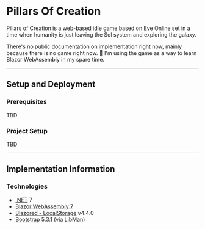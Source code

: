 # Pillars Of Creation
Pillars of Creation is a web-based idle game based on Eve Online set in a time when humanity is just leaving the Sol system and exploring the galaxy.

There's no public documentation on implementation right now, mainly because there is no game right now. 🙂  I'm using the game as a way to learn Blazor WebAssembly in my spare time.

---

## Setup and Deployment
### Prerequisites
TBD

### Project Setup
TBD

---

## Implementation Information
### Technologies
* [.NET](https://dotnet.microsoft.com) 7
* [Blazor WebAssembly 7](https://docs.microsoft.com/en-us/aspnet/core/blazor/?view=aspnetcore-7.0)
* [Blazored - LocalStorage](https://www.nuget.org/packages/Blazored.LocalStorage/) v4.4.0
* [Bootstrap](https://getbootstrap.com) 5.3.1 (via LibMan)
